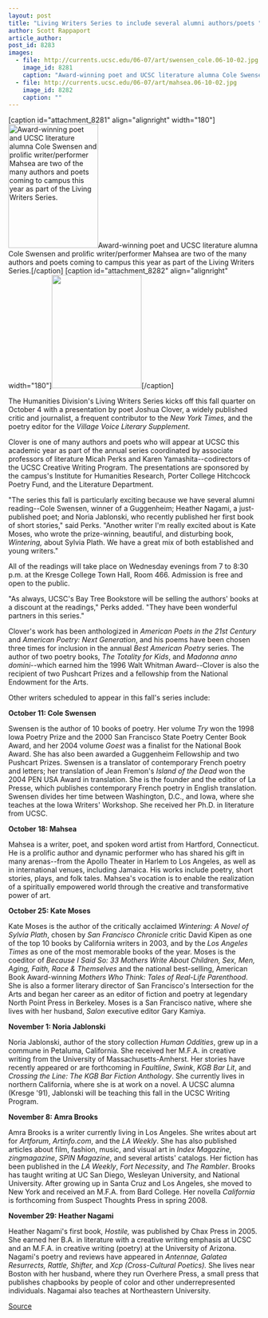 ```yaml
---
layout: post
title: "Living Writers Series to include several alumni authors/poets "
author: Scott Rappaport
article_author: 
post_id: 8283
images:
  - file: http://currents.ucsc.edu/06-07/art/swensen_cole.06-10-02.jpg
    image_id: 8281
    caption: "Award-winning poet and UCSC literature alumna Cole Swensen and prolific writer/performer Mahsea are two of the many authors and poets coming to campus this year as part of the Living Writers Series."
  - file: http://currents.ucsc.edu/06-07/art/mahsea.06-10-02.jpg
    image_id: 8282
    caption: ""
---
```


[caption id="attachment_8281" align="alignright" width="180"]<a href="http://dev-ucsc-news.pantheonsite.io/wp-content/uploads/2006/10/swensen_cole.06-10-02.jpg"><img class="size-full wp-image-8281" src="http://dev-ucsc-news.pantheonsite.io/wp-content/uploads/2006/10/swensen_cole.06-10-02.jpg" alt="Award-winning poet and UCSC literature alumna Cole Swensen and prolific writer/performer Mahsea are two of the many authors and poets coming to campus this year as part of the Living Writers Series." width="180" height="248" /></a>Award-winning poet and UCSC literature alumna Cole Swensen and prolific writer/performer Mahsea are two of the many authors and poets coming to campus this year as part of the Living Writers Series.[/caption]
[caption id="attachment_8282" align="alignright" width="180"]<a href="http://dev-ucsc-news.pantheonsite.io/wp-content/uploads/2006/10/mahsea.06-10-02.jpg"><img class="size-full wp-image-8282" src="http://dev-ucsc-news.pantheonsite.io/wp-content/uploads/2006/10/mahsea.06-10-02.jpg" alt="" width="180" height="227" /></a>[/caption]
<a name="content" id="content"></a>
<p>
  The Humanities Division's Living Writers Series kicks off this fall quarter on October 4 with a presentation by poet Joshua Clover, a widely published critic and journalist, a frequent contributor to the <i>New York Times</i>, and the poetry editor for the <i>Village Voice Literary Supplement</i>.
</p>
<p>
  Clover is one of many authors and poets who will appear at UCSC this academic year as part of the annual series coordinated by associate professors of literature Micah Perks and Karen Yamashita--codirectors of the UCSC Creative Writing Program. The presentations are sponsored by the campus's Institute for Humanities Research, Porter College Hitchcock Poetry Fund, and the Literature Department.
</p>
<p>
  "The series this fall is particularly exciting because we have several alumni reading--Cole Swensen, winner of a Guggenheim; Heather Nagami, a just-published poet; and Noria Jablonski, who recently published her first book of short stories," said Perks. "Another writer I'm really excited about is Kate Moses, who wrote the prize-winning, beautiful, and disturbing book, <i>Wintering,</i> about Sylvia Plath. We have a great mix of both established and young writers."
</p>
<p>
  All of the readings will take place on Wednesday evenings from 7 to 8:30 p.m. at the Kresge College Town Hall, Room 466. Admission is free and open to the public.
</p>
<p>
  "As always, UCSC's Bay Tree Bookstore will be selling the authors' books at a discount at the readings," Perks added. "They have been wonderful partners in this series."
</p>
<p>
  Clover's work has been anthologized in <i>American Poets in the 21st Century</i> and <i>American Poetry: Next Generation</i>, and his poems have been chosen three times for inclusion in the annual <i>Best American Poetry</i> series. The author of two poetry books, <i>The Totality for Kids</i>, and <i>Madonna anno domini</i>--which earned him the 1996 Walt Whitman Award--Clover is also the recipient of two Pushcart Prizes and a fellowship from the National Endowment for the Arts.
</p>
<p>
  Other writers scheduled to appear in this fall's series include:
</p><strong>October 11: Cole Swensen</strong>
<p>
  Swensen is the author of 10 books of poetry. Her volume <i>Try</i> won the 1998 Iowa Poetry Prize and the 2000 San Francisco State Poetry Center Book Award, and her 2004 volume <i>Goest</i> was a finalist for the National Book Award. She has also been awarded a Guggenheim Fellowship and two Pushcart Prizes. Swensen is a translator of contemporary French poetry and letters; her translation of Jean Fremon's <i>Island of the Dead</i> won the 2004 PEN USA Award in translation. She is the founder and the editor of La Presse, which publishes contemporary French poetry in English translation. Swensen divides her time between Washington, D.C., and Iowa, where she teaches at the Iowa Writers' Workshop. She received her Ph.D. in literature from UCSC.
</p>
<p>
  <strong>Oct</strong><strong>ober</strong> <strong>18: Mahsea</strong>
</p>
<p>
  Mahsea is a writer, poet, and spoken word artist from Hartford, Connecticut. He is a prolific author and dynamic performer who has shared his gift in many arenas--from the Apollo Theater in Harlem to Los Angeles, as well as in international venues, including Jamaica. His works include poetry, short stories, plays, and folk tales. Mahsea's vocation is to enable the realization of a spiritually empowered world through the creative and transformative power of art.
</p>
<p>
  <strong>Oct</strong><strong>ober 25: Kate Moses</strong>
</p>
<p>
  Kate Moses is the author of the critically acclaimed <i>Wintering: A Novel of Sylvia Plath</i>, chosen by <i>San Francisco Chronicle</i> critic David Kipen as one of the top 10 books by California writers in 2003, and by the <i>Los Angeles Times</i> as one of the most memorable books of the year. Moses is the coeditor of <i>Because I Said So: 33 Mothers Write About Children, Sex, Men, Aging, Faith, Race &amp; Themselves</i> and the national best-selling, American Book Award-winning <i>Mothers Who Think: Tales of Real-Life Parenthood</i>. She is also a former literary director of San Francisco's Intersection for the Arts and began her career as an editor of fiction and poetry at legendary North Point Press in Berkeley. Moses is a San Francisco native, where she lives with her husband, <i>Salon</i> executive editor Gary Kamiya.
</p>
<p>
  <strong>November 1: Noria Jablonski</strong>
</p>
<p>
  Noria Jablonski, author of the story collection <i>Human Oddities</i>, grew up in a commune in Petaluma, California. She received her M.F.A. in creative writing from the University of Massachusetts-Amherst. Her stories have recently appeared or are forthcoming in <i>Faultline</i>, <i>Swink</i>, <i>KGB Bar Lit</i>, and <i>Crossing the Line: The KGB Bar Fiction Anthology</i>. She currently lives in northern California, where she is at work on a novel. A UCSC alumna (Kresge '91), Jablonski will be teaching this fall in the UCSC Writing Program.
</p>
<p align="left">
  <strong>November 8: Amra Brooks</strong>
</p>
<p align="left">
  Amra Brooks is a writer currently living in Los Angeles. She writes about art for <i>Artforum</i>, <i>Artinfo.com</i>, and the <i>LA Weekly</i>. She has also published articles about film, fashion, music, and visual art in <i>Index Magazine, zingmagazine</i>, <i>SPIN Magazine</i>, and several artists' catalogs. Her fiction has been published in the <i>LA Weekly</i>, <i>Fort Necessity</i>, and <i>The Rambler</i>. Brooks has taught writing at UC San Diego, Wesleyan University, and National University. After growing up in Santa Cruz and Los Angeles, she moved to New York and received an M.F.A. from Bard College. Her novella <i>California</i> is forthcoming from Suspect Thoughts Press in spring 2008.
</p>
<p>
  <strong>November 29: Heather Nagami</strong>
</p>
<p>
  Heather Nagami's first book, <i>Hostile,</i> was published by Chax Press in 2005. She earned her B.A. in literature with a creative writing emphasis at UCSC and an M.F.A. in creative writing (poetry) at the University of Arizona. Nagami's poetry and reviews have appeared in <i>Antennae, Galatea Resurrects, Rattle, Shifter,</i> and <i>Xcp (Cross-Cultural Poetics).</i> She lives near Boston with her husband, where they run Overhere Press, a small press that publishes chapbooks by people of color and other underrepresented individuals. Nagamai also teaches at Northeastern University.
</p>
<p><a href="http://www1.ucsc.edu/currents/06-07/10-02/writers.asp" title="Permalink to writers">Source</a></p>
